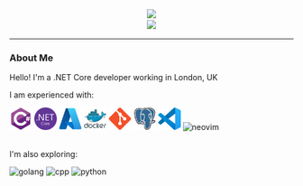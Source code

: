 <div id="header" align="center">
  <img src="https://media.giphy.com/media/cyBjN2W4SQGFT4SscZ/giphy.gif" width="100"/>

  <div id="badges" align="centre">
    <a href="https://www.linkedin.com/in/dixon-mark/">
      <img src="https://img.shields.io/badge/LinkedIn-blue?logo=linkedin" />
    </a>
  </div>
</div>

---

### About Me

Hello! I'm a .NET Core developer working in London, UK

I am experienced with:
<div>
  <img src="https://github.com/devicons/devicon/blob/master/icons/csharp/csharp-original.svg" title="c-sharp" alt="c-sharp" width="40" height="40" />
  <img src="https://github.com/devicons/devicon/blob/master/icons/dotnetcore/dotnetcore-original.svg" title="dotnet" alt="dotnet" width="40" height="40" />
  <img src="https://github.com/devicons/devicon/blob/master/icons/azure/azure-original.svg" title="azure" alt="azure" width="40" height="40" />
  <img src="https://github.com/devicons/devicon/blob/master/icons/docker/docker-original-wordmark.svg" title="docker" alt="docker" width="40" height="40" />
  <img src="https://github.com/devicons/devicon/blob/master/icons/git/git-original.svg" title="git" alt="git" width="40" height="40" />
  <img src="https://github.com/devicons/devicon/blob/master/icons/postgresql/postgresql-original.svg" title="postgres" alt="postgres" width="40" height="40" />
  <img src="https://github.com/devicons/devicon/blob/master/icons/vscode/vscode-original.svg" title="vs-code" alt="vs-code" width="40" height="40" />
  <img src="https://upload.wikimedia.org/wikipedia/commons/3/3a/Neovim-mark.svg" title="neovim" alt="neovim" width="40" height="40" />
</div>

<br />

I'm also exploring:
<div>
  <img src="https://miro.medium.com/v2/resize:fit:400/1*Rgcubeti6JDVTwMPhcqBCQ.png" title="golang" alt="golang" width="40" height="40" />
  <img src="https://upload.wikimedia.org/wikipedia/commons/3/32/C%2B%2B_logo.png" title="cpp" alt="cpp" width="36" height="40" />
  <img src="https://upload.wikimedia.org/wikipedia/commons/thumb/c/c3/Python-logo-notext.svg/230px-Python-logo-notext.svg.png" title="python" alt="python" width="36" height="40" />
</div>

<!--
**ForeverThinking/ForeverThinking** is a ✨ _special_ ✨ repository because its `README.md` (this file) appears on your GitHub profile.

Here are some ideas to get you started:

- 🔭 I’m currently working on ...
- 🌱 I’m currently learning ...
- 👯 I’m looking to collaborate on ...
- 🤔 I’m looking for help with ...
- 💬 Ask me about ...
- 📫 How to reach me: ...
- 😄 Pronouns: ...
- ⚡ Fun fact: ...
-->
